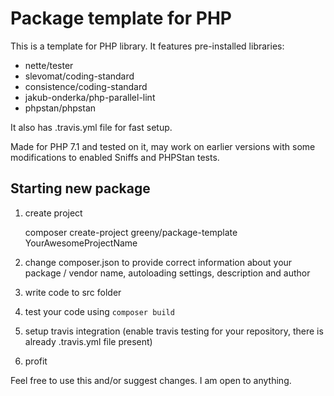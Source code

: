 # Package template for PHP

This is a template for PHP library. It features pre-installed libraries:
- nette/tester
- slevomat/coding-standard
- consistence/coding-standard
- jakub-onderka/php-parallel-lint
- phpstan/phpstan

It also has .travis.yml file for fast setup.

Made for PHP 7.1 and tested on it, may work on earlier versions with some modifications to enabled Sniffs and PHPStan tests.

## Starting new package

1. create project


	composer create-project greeny/package-template YourAwesomeProjectName
	
2. change composer.json to provide correct information about your package / vendor name, autoloading settings, description and author
3. write code to src folder
4. test your code using `composer build`
5. setup travis integration (enable travis testing for your repository, there is already .travis.yml file present)
6. profit



Feel free to use this and/or suggest changes. I am open to anything.
